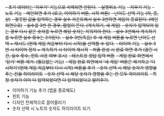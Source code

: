 ~~- 초기 데이터는 '지우기' 기능으로 삭제되면 안된다.~~
~~- 실행취소 기능~~
~~- 지우기 기능~~
~~- 노트 기능~~
~~- 메인화면 추가 (로고, 이어하기 버튼, 시작 버튼)~~
~~- 난이도 선택 기능 (하, 중, 상)~~
~~- 잘못된 값을 입력하는 경우 실수 카운트해서 실수 3번하면 게임이 종료된다. (메인화면으로)~~
~~- 실수를 3번 한 경우, 팝업이 뜬다. (계속하기, 새 게임)~~
~~- 숫자가 입력되어 있는 경우 다시 같은 숫자를 누르면 해당 숫자는 지워져야 한다.~~
~~- 실수 3번해서 계속하기를 누르면 실수 횟수는 2가된다.~~
~~- 실수 3번(죽음) 후 새 게임 버튼을 누르면 난이도 선택 + 재시도 (현재 게임 처음부터 다시 시작)을 선택할 수 있다.~~
~~- 타이머 기능~~
~~- 실수 3번 시 타이머 정지 + 계속하기 시 타이머 재시작~~
~~- 퍼즐 완성 시 완료 화면 추가 (걸린 시간, 실수 횟수, 힌트 사용 여부 표시)~~
~~- 테스트용 정답 입력 버튼~~
~~- 게임 완료 화면에서 '닫기' 버튼 제거. (필요없는 기능)~~
~~- 게임 완료 화면에서 '새 게임' 버튼은 제거하고 '다시하기'(현재 게임 처음부터 다시 시작) 버튼을 추가~~
~~- 숫자 선택 시 해당 숫자가 영향을 주는 칸을 하이라이트~~
~~- 숫자 선택 시 해당 숫자가 영향을 주는 칸 모두 하이라이트~~
~~- 특정 숫자가 이미 다 입력되었다면 다 입력되었다고 알려주기.~~

- 이어하기 기능 추가 (앱을 종료해도)
- 힌트 기능
- 디자인 전체적으로 끌어올리기
- 숫자 선택 시 노트의 숫자도 하이라이트 되기